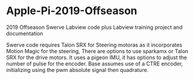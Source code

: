 # Apple-Pi-2019-Offseason
2019 Offseason Swerve Labview code plus Labview training project and documentation

Swerve code requires Talon SRX for Steering motoras as it incorporates Motion Magic for the steering,  There are options to use sparkamx or Talon SRX for the drive motors.
It uses a pigeon IMU, it has options to adjust the number of pulse for the encoder.  Base assumes use of a CTRE encoder, initializing using the pwm absolute signal then quadrature.

